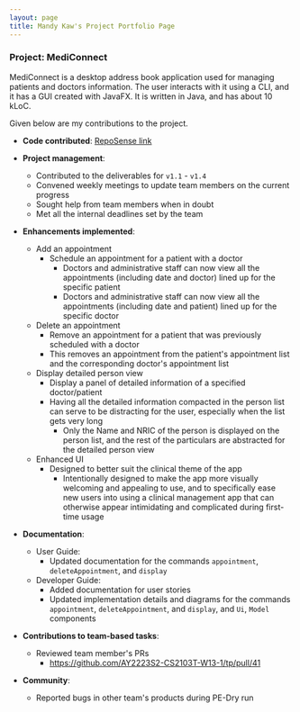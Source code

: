 ```yaml
---
layout: page
title: Mandy Kaw's Project Portfolio Page
---
```


### Project: MediConnect

MediConnect is a desktop address book application used for managing patients and doctors information.
The user interacts with it using a CLI, and it has a GUI created with JavaFX.
It is written in Java, and has about 10 kLoC.

Given below are my contributions to the project.

* **Code contributed**: [RepoSense link](https://nus-cs2103-ay2223s2.github.io/tp-dashboard/?search=mandykqh&breakdown=true)

* **Project management**:
  * Contributed to the deliverables for `v1.1` - `v1.4`
  * Convened weekly meetings to update team members on the current progress
  * Sought help from team members when in doubt
  * Met all the internal deadlines set by the team

* **Enhancements implemented**:
  * Add an appointment
    * Schedule an appointment for a patient with a doctor
      * Doctors and administrative staff can now view all the appointments (including date and doctor) lined up for the specific patient
      * Doctors and administrative staff can now view all the appointments (including date and patient) lined up for the specific doctor
  * Delete an appointment
    * Remove an appointment for a patient that was previously scheduled with a doctor
    * This removes an appointment from the patient's appointment list and the corresponding doctor's appointment list
  * Display detailed person view
    * Display a panel of detailed information of a specified doctor/patient
    * Having all the detailed information compacted in the person list can serve to be distracting for the user, especially when the list gets very long
      * Only the Name and NRIC of the person is displayed on the person list, and the rest of the particulars are abstracted for the detailed person view
  * Enhanced UI
    * Designed to better suit the clinical theme of the app
      * Intentionally designed to make the app more visually welcoming and appealing to use, and to specifically ease new users into using a clinical management app that can otherwise appear intimidating and complicated during first-time usage

* **Documentation**:
  * User Guide:
    * Updated documentation for the commands `appointment`, `deleteAppointment`, and `display`
  * Developer Guide:
    * Added documentation for user stories
    * Updated implementation details and diagrams for the commands `appointment`, `deleteAppointment`, and `display`, and `Ui`, `Model` components

* **Contributions to team-based tasks**:
  * Reviewed team member's PRs
    * https://github.com/AY2223S2-CS2103T-W13-1/tp/pull/41

* **Community**:
  * Reported bugs in other team's products during PE-Dry run
